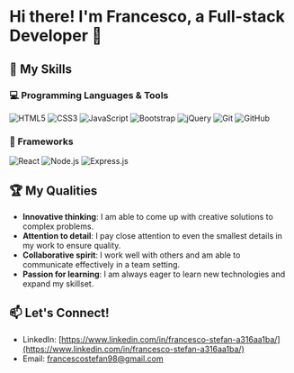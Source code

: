 # Hi there! I'm Francesco, a Full-stack Developer 👋

## 🔧 My Skills

### 💻 Programming Languages & Tools

![HTML5](https://img.shields.io/badge/HTML5-orange?logo=html5&logoColor=white&style=for-the-badge)
![CSS3](https://img.shields.io/badge/CSS3-blue?logo=css3&logoColor=white&style=for-the-badge)
![JavaScript](https://img.shields.io/badge/JavaScript-yellow?logo=javascript&logoColor=white&style=for-the-badge)
![Bootstrap](https://img.shields.io/badge/Bootstrap-purple?logo=bootstrap&logoColor=white&style=for-the-badge)
![jQuery](https://img.shields.io/badge/jQuery-blue?logo=jquery&logoColor=white&style=for-the-badge)
![Git](https://img.shields.io/badge/Git-red?logo=git&logoColor=white&style=for-the-badge)
![GitHub](https://img.shields.io/badge/GitHub-black?logo=github&logoColor=white&style=for-the-badge)

### 🚀 Frameworks

![React](https://img.shields.io/badge/React-blue?logo=react&logoColor=white&style=for-the-badge)
![Node.js](https://img.shields.io/badge/Node.js-green?logo=node.js&logoColor=white&style=for-the-badge)
![Express.js](https://img.shields.io/badge/Express.js-black?logo=express&logoColor=white&style=for-the-badge)

## 🏆 My Qualities

- **Innovative thinking**: I am able to come up with creative solutions to complex problems.
- **Attention to detail**: I pay close attention to even the smallest details in my work to ensure quality.
- **Collaborative spirit**: I work well with others and am able to communicate effectively in a team setting.
- **Passion for learning**: I am always eager to learn new technologies and expand my skillset.

## 📫 Let's Connect!

- LinkedIn: [https://www.linkedin.com/in/francesco-stefan-a316aa1ba/](https://www.linkedin.com/in/francesco-stefan-a316aa1ba/)
- Email: [francescostefan98@gmail.com](francescostefan98@gmail.com)
